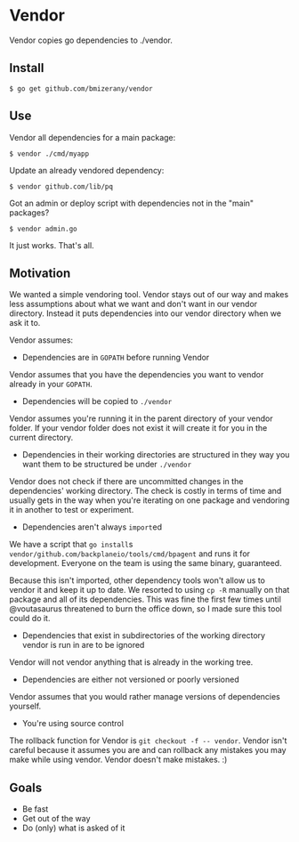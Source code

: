 # Vendor

Vendor copies go dependencies to ./vendor.

## Install

	$ go get github.com/bmizerany/vendor

## Use

Vendor all dependencies for a main package:

	$ vendor ./cmd/myapp

Update an already vendored dependency:

	$ vendor github.com/lib/pq

Got an admin or deploy script with dependencies not in the "main" packages?

	$ vendor admin.go

It just works. That's all.

## Motivation

We wanted a simple vendoring tool. Vendor stays out of our way and makes less
assumptions about what we want and don't want in our vendor directory. Instead
it puts dependencies into our vendor directory when we ask it to. 

Vendor assumes:

* Dependencies are in `GOPATH` before running Vendor

Vendor assumes that you have the dependencies you want to vendor already in your `GOPATH`.

* Dependencies will be copied to `./vendor`

Vendor assumes you're running it in the parent directory of your vendor folder. 
If your vendor folder does not exist it will create it for you in the current directory.

* Dependencies in their working directories are structured in they way you want them to be structured be under `./vendor`

Vendor does not check if there are uncommitted changes in the dependencies' working
directory. The check is costly in terms of time and usually gets in the way
when you're iterating on one package and vendoring it in another to test or experiment.

* Dependencies aren't always `import`ed

We have a script that `go install`s `vendor/github.com/backplaneio/tools/cmd/bpagent`
and runs it for development. Everyone on the team is using the same binary,
guaranteed.

Because this isn't imported, other dependency tools won't allow us to vendor it
and keep it up to date. We resorted to using `cp -R` manually on that package and all of its
dependencies. This was fine the first few times until @voutasaurus threatened to
burn the office down, so I made sure this tool could do it.

* Dependencies that exist in subdirectories of the working directory vendor is run in are to be ignored

Vendor will not vendor anything that is already in the working tree.

* Dependencies are either not versioned or poorly versioned

Vendor assumes that you would rather manage versions of dependencies yourself.

* You're using source control

The rollback function for Vendor is `git checkout -f -- vendor`.
Vendor isn't careful because it assumes you are and can rollback any mistakes
you may make while using vendor. Vendor doesn't make mistakes. :) 

## Goals

* Be fast
* Get out of the way
* Do (only) what is asked of it


